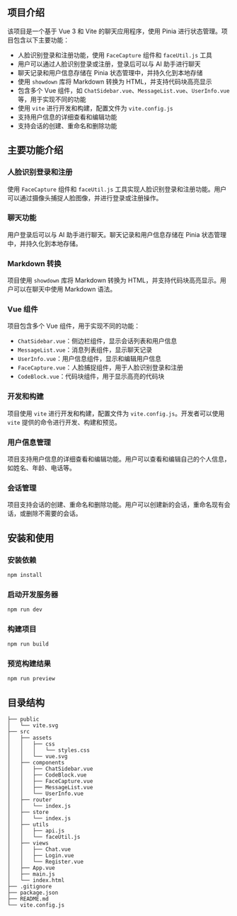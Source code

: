 ## 项目介绍

该项目是一个基于 Vue 3 和 Vite 的聊天应用程序，使用 Pinia 进行状态管理。项目包含以下主要功能：

- 人脸识别登录和注册功能，使用 `FaceCapture` 组件和 `faceUtil.js` 工具
- 用户可以通过人脸识别登录或注册，登录后可以与 AI 助手进行聊天
- 聊天记录和用户信息存储在 Pinia 状态管理中，并持久化到本地存储
- 使用 `showdown` 库将 Markdown 转换为 HTML，并支持代码块高亮显示
- 包含多个 Vue 组件，如 `ChatSidebar.vue`、`MessageList.vue`、`UserInfo.vue` 等，用于实现不同的功能
- 使用 `vite` 进行开发和构建，配置文件为 `vite.config.js`
- 支持用户信息的详细查看和编辑功能
- 支持会话的创建、重命名和删除功能

## 主要功能介绍

### 人脸识别登录和注册

使用 `FaceCapture` 组件和 `faceUtil.js` 工具实现人脸识别登录和注册功能。用户可以通过摄像头捕捉人脸图像，并进行登录或注册操作。

### 聊天功能

用户登录后可以与 AI 助手进行聊天。聊天记录和用户信息存储在 Pinia 状态管理中，并持久化到本地存储。

### Markdown 转换

项目使用 `showdown` 库将 Markdown 转换为 HTML，并支持代码块高亮显示。用户可以在聊天中使用 Markdown 语法。

### Vue 组件

项目包含多个 Vue 组件，用于实现不同的功能：

- `ChatSidebar.vue`：侧边栏组件，显示会话列表和用户信息
- `MessageList.vue`：消息列表组件，显示聊天记录
- `UserInfo.vue`：用户信息组件，显示和编辑用户信息
- `FaceCapture.vue`：人脸捕捉组件，用于人脸识别登录和注册
- `CodeBlock.vue`：代码块组件，用于显示高亮的代码块

### 开发和构建

项目使用 `vite` 进行开发和构建，配置文件为 `vite.config.js`。开发者可以使用 `vite` 提供的命令进行开发、构建和预览。

### 用户信息管理

项目支持用户信息的详细查看和编辑功能。用户可以查看和编辑自己的个人信息，如姓名、年龄、电话等。

### 会话管理

项目支持会话的创建、重命名和删除功能。用户可以创建新的会话，重命名现有会话，或删除不需要的会话。

## 安装和使用

### 安装依赖

```bash
npm install
```

### 启动开发服务器

```bash
npm run dev
```

### 构建项目

```bash
npm run build
```

### 预览构建结果

```bash
npm run preview
```

## 目录结构

```plaintext
├── public
│   └── vite.svg
├── src
│   ├── assets
│   │   ├── css
│   │   │   └── styles.css
│   │   └── vue.svg
│   ├── components
│   │   ├── ChatSidebar.vue
│   │   ├── CodeBlock.vue
│   │   ├── FaceCapture.vue
│   │   ├── MessageList.vue
│   │   └── UserInfo.vue
│   ├── router
│   │   └── index.js
│   ├── store
│   │   └── index.js
│   ├── utils
│   │   ├── api.js
│   │   └── faceUtil.js
│   ├── views
│   │   ├── Chat.vue
│   │   ├── Login.vue
│   │   └── Register.vue
│   ├── App.vue
│   ├── main.js
│   └── index.html
├── .gitignore
├── package.json
├── README.md
└── vite.config.js
```
